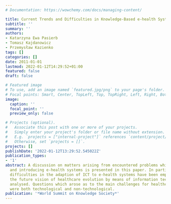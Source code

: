 ```yaml
---
# Documentation: https://wowchemy.com/docs/managing-content/

title: Current Trends and Difficulties in Knowledge-Based e-health Systems
subtitle: ''
summary: ''
authors:
- Katarzyna Ewa Pasierb
- Tomasz Kajdanowicz
- Przemysław Kazienko
tags: []
categories: []
date: 2011-01-01
lastmod: 2022-01-12T14:29:52+01:00
featured: false
draft: false

# Featured image
# To use, add an image named `featured.jpg/png` to your page's folder.
# Focal points: Smart, Center, TopLeft, Top, TopRight, Left, Right, BottomLeft, Bottom, BottomRight.
image:
  caption: ''
  focal_point: ''
  preview_only: false

# Projects (optional).
#   Associate this post with one or more of your projects.
#   Simply enter your project's folder or file name without extension.
#   E.g. `projects = ["internal-project"]` references `content/project/deep-learning/index.md`.
#   Otherwise, set `projects = []`.
projects: []
publishDate: '2022-01-12T13:29:52.545022Z'
publication_types:
- '1'
abstract: A discussion on matters arising from encountered problems while designing
  and introducing e-health systems is presented in this paper. In particular, some
  difficulties in the adaption of ICT to e-health systems have been emphasised. Additionally,
  the future vision of healthcare evolution by means of information technology is
  analysed. Questions which arose as to the main challenges for healthcare systems
  were both technological and non-technological.
publication: '*World Summit on Knowledge Society*'
---
```


